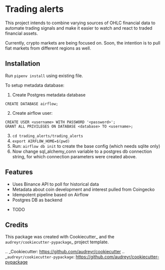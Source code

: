Trading alerts
==============

This project intends to combine varying sources of OHLC financial data
to automate trading signals and make it easier to watch and react to
traded financial assets.

Currently, crypto markets are being focused on. Soon, the intention is
to pull fiat markets from different regions as well.



Installation
------------

Run `pipenv install` using existing file.

To setup metadata database:
1. Create Postgres metadata database
```
CREATE DATABASE airflow;
```
2. Create airflow user:
```
CREATE USER <username> WITH PASSWORD '<password>';
GRANT ALL PRIVILEGES ON DATABASE <database> TO <username>;
```
3. `cd trading_alerts/trading_alerts`
4. `export AIRFLOW_HOME=$(pwd)`
5. Run: `airflow db init` to create the base config (which needs sqlite only)
6. Now change sql_alchemy_conn variable to a postgres db connection string, for which
connection parameters were created above.



Features
--------

- Uses Binance API to poll for historical data
- Metadata about coin development and interest pulled from Coingecko
- Idempotent pipeline based on Airflow
- Postgres DB as backend

* TODO


Credits
-------

This package was created with Cookiecutter_ and the `audreyr/cookiecutter-pypackage`_ project template.

.. _Cookiecutter: https://github.com/audreyr/cookiecutter
.. _`audreyr/cookiecutter-pypackage`: https://github.com/audreyr/cookiecutter-pypackage
